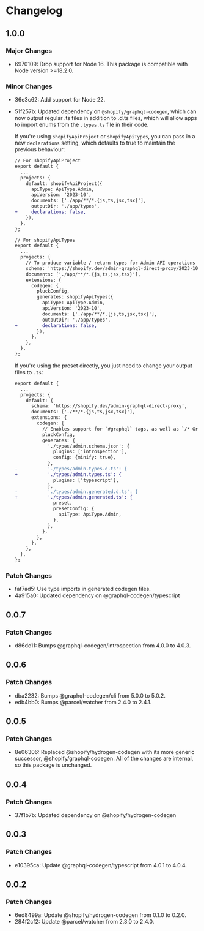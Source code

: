 # Changelog

## 1.0.0

### Major Changes

- 6970109: Drop support for Node 16. This package is compatible with Node version >=18.2.0.

### Minor Changes

- 36e3c62: Add support for Node 22.
- 51f257b: Updated dependency on `@shopify/graphql-codegen`, which can now output regular .ts files in addition to .d.ts files, which will allow apps to import enums from the `.types.ts` file in their code.

  If you're using `shopifyApiProject` or `shopifyApiTypes`, you can pass in a new `declarations` setting, which defaults to true to maintain the previous behaviour:

  ```diff
  // For shopifyApiProject
  export default {
    ...
    projects: {
      default: shopifyApiProject({
        apiType: ApiType.Admin,
        apiVersion: '2023-10',
        documents: ['./app/**/*.{js,ts,jsx,tsx}'],
        outputDir: './app/types',
  +     declarations: false,
      }),
    },
  };

  // For shopifyApiTypes
  export default {
    ...
    projects: {
      // To produce variable / return types for Admin API operations
      schema: 'https://shopify.dev/admin-graphql-direct-proxy/2023-10',
      documents: ['./app/**/*.{js,ts,jsx,tsx}'],
      extensions: {
        codegen: {
          pluckConfig,
          generates: shopifyApiTypes({
            apiType: ApiType.Admin,
            apiVersion: '2023-10',
            documents: ['./app/**/*.{js,ts,jsx,tsx}'],
            outputDir: './app/types',
  +         declarations: false,
          }),
        },
      },
    },
  };
  ```

  If you're using the preset directly, you just need to change your output files to `.ts`:

  ```diff
  export default {
    ...
    projects: {
      default: {
        schema: 'https://shopify.dev/admin-graphql-direct-proxy',
        documents: ['./**/*.{js,ts,jsx,tsx}'],
        extensions: {
          codegen: {
            // Enables support for `#graphql` tags, as well as `/* GraphQL */`
            pluckConfig,
            generates: {
              './types/admin.schema.json': {
                plugins: ['introspection'],
                config: {minify: true},
              },
  -           './types/admin.types.d.ts': {
  +           './types/admin.types.ts': {
                plugins: ['typescript'],
              },
  -           './types/admin.generated.d.ts': {
  +           './types/admin.generated.ts': {
                preset,
                presetConfig: {
                  apiType: ApiType.Admin,
                },
              },
            },
          },
        },
      },
    },
  };
  ```

### Patch Changes

- faf7ad5: Use type imports in generated codegen files.
- 4a915a0: Updated dependency on @graphql-codegen/typescript

## 0.0.7

### Patch Changes

- d86dc11: Bumps @graphql-codegen/introspection from 4.0.0 to 4.0.3.

## 0.0.6

### Patch Changes

- dba2232: Bumps @graphql-codegen/cli from 5.0.0 to 5.0.2.
- edb4bb0: Bumps @parcel/watcher from 2.4.0 to 2.4.1.

## 0.0.5

### Patch Changes

- 8e06306: Replaced @shopify/hydrogen-codegen with its more generic successor, @shopify/graphql-codegen. All of the changes are internal, so this package is unchanged.

## 0.0.4

### Patch Changes

- 37f1b7b: Updated dependency on @shopify/hydrogen-codegen

## 0.0.3

### Patch Changes

- e10395ca: Update @graphql-codegen/typescript from 4.0.1 to 4.0.4.

## 0.0.2

### Patch Changes

- 6ed8499a: Update @shopify/hydrogen-codegen from 0.1.0 to 0.2.0.
- 284f2cf2: Update @parcel/watcher from 2.3.0 to 2.4.0.
